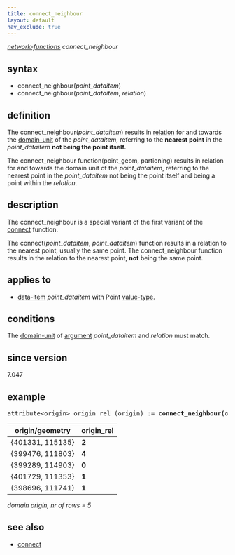 ```yaml
---
title: connect_neighbour
layout: default
nav_exclude: true
---
```

*[network-functions](network-functions) connect_neighbour*

## syntax

- connect_neighbour(*point_dataitem*)
- connect_neighbour(*point_dataitem*, *relation*)

## definition

The connect_neighbour(*point_dataitem*) results in [relation](relation) for and towards the [domain-unit](domain-unit) of the *point_dataitem*, referring to the **nearest point** in the *point_dataitem* **not being the point itself.**

The connect_neighbour function(point_geom, partioning) results in relation for and towards the domain unit of the *point_dataitem*, referring to the
nearest point in the *point_dataitem* not being the point itself and being a point within the *relation*.

## description

The connect_neighbour is a special variant of the first variant of the [connect](connect) function.

The connect(*point_dataitem*, *point_dataitem*) function results in a relation to the nearest point, usually the same point. The connect_neighbour function results in the relation to the nearest point, <B>not</B> being the same point.

## applies to

- [data-item](data-item) *point_dataitem* with Point [value-type](value-type).

## conditions

The [domain-unit](domain-unit) of [argument](argument) *point_dataitem* and *relation* must match.

## since version

7.047

## example
<pre>
attribute&lt;origin&gt; origin_rel (origin) := <B>connect_neighbour(</B>origin/geometry<B>)</B>;
</pre>

| origin/geometry  |**origin_rel** |
|------------------|---------------|
| {401331, 115135} | **2**         |
| {399476, 111803} | **4**         |
| {399289, 114903} | **0**         |
| {401729, 111353} | **1**         |
| {398696, 111741} | **1**         |

*domain origin, nr of rows = 5*

## see also

- [connect](connect)